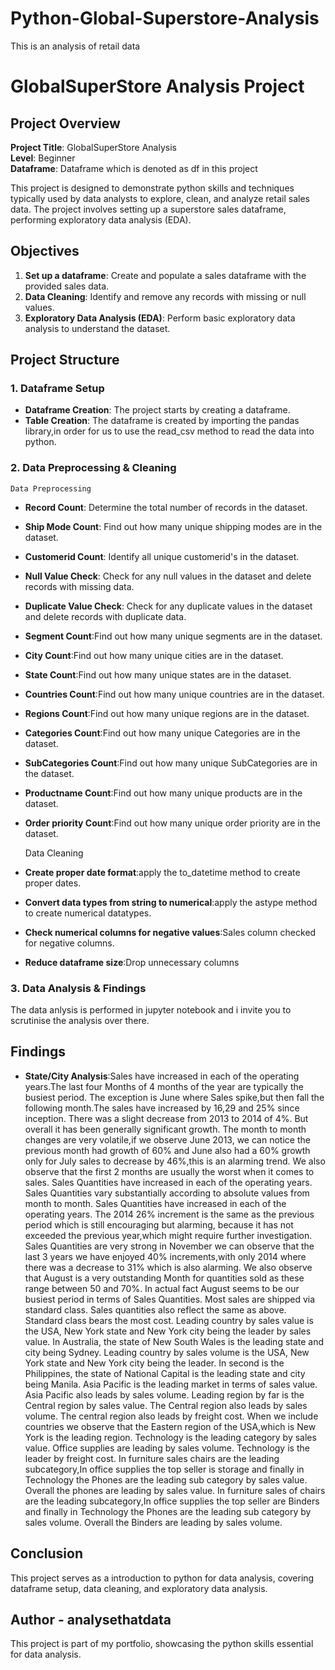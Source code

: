 # Python-Global-Superstore-Analysis
This is an analysis of retail data
# GlobalSuperStore Analysis Project

## Project Overview

**Project Title**: GlobalSuperStore Analysis  
**Level**: Beginner  
**Dataframe**: Dataframe which is denoted as df in this project

This project is designed to demonstrate python skills and techniques typically used by data analysts to explore, clean, and analyze retail sales data. The project involves setting up a superstore sales dataframe, performing exploratory data analysis (EDA). 


## Objectives

1. **Set up a dataframe**: Create and populate a sales dataframe with the provided sales data.
2. **Data Cleaning**: Identify and remove any records with missing or null values.
3. **Exploratory Data Analysis (EDA)**: Perform basic exploratory data analysis to understand the dataset.


## Project Structure

### 1. Dataframe Setup

- **Dataframe Creation**: The project starts by creating a dataframe.
- **Table Creation**: The dataframe is created by importing the pandas library,in order for us to use the read_csv method to read the data into python.


### 2. Data Preprocessing & Cleaning

	
	Data Preprocessing

- **Record Count**: Determine the total number of records in the dataset.
- **Ship Mode Count**: Find out how many unique shipping modes are in the dataset.
- **Customerid Count**: Identify all unique customerid's in the dataset.
- **Null Value Check**: Check for any null values in the dataset and delete records with missing data.
- **Duplicate Value Check**: Check for any duplicate values in the dataset and delete records with duplicate data.
- **Segment Count**:Find out how many unique segments are in the dataset.
- **City Count**:Find out how many unique cities are in the dataset.
- **State Count**:Find out how many unique states are in the dataset.
- **Countries Count**:Find out how many unique countries are in the dataset.
- **Regions Count**:Find out how many unique regions are in the dataset.
- **Categories Count**:Find out how many unique Categories are in the dataset.
- **SubCategories Count**:Find out how many unique SubCategories are in the dataset.
- **Productname Count**:Find out how many unique products are in the dataset.
- **Order priority Count**:Find out how many unique order priority are in the dataset.


	Data Cleaning
		
- **Create proper date format**:apply the to_datetime method to create proper dates.
- **Convert data types from string to numerical**:apply the astype method to create numerical datatypes.
- **Check numerical columns for negative values**:Sales column checked for negative columns.
- **Reduce dataframe size**:Drop unnecessary columns





### 3. Data Analysis & Findings

The data anlysis is performed in jupyter notebook and i invite you to scrutinise the analysis over there.

## Findings

- **State/City Analysis**:Sales have increased in each of the operating years.The last four Months of 4 months of the year are typically the busiest period. The exception is June where Sales spike,but then fall the following month.The sales have increased by 16,29 and 25% since inception. There was a slight decrease from 2013 to 2014 of 4%. But overall it has been generally significant growth. The month to month changes are very volatile,if we observe June 2013, we can notice the previous month had growth of 60% and June also had a 60% growth only for July sales to decrease by 46%,this is an alarming trend. We also observe that the first 2 months are usually the worst when it comes to sales. Sales Quantities have increased in each of the operating years. Sales Quantities vary substantially according to absolute values from month to month. Sales Quantities have increased in each of the operating years. The 2014 26% increment is the same as the previous period which is still encouraging but alarming, because it has not exceeded the previous year,which might require further investigation. Sales Quantities are very strong in November we can observe that the last 3 years we have enjoyed 40% increments,with only 2014 where there was a decrease to 31% which is also alarming. We also observe that August is a very outstanding Month for quantities sold as these range between 50 and 70%. In actual fact August seems to be our busiest period in terms of Sales Quantities. Most sales are shipped via standard class. Sales quantities also reflect the same as above. Standard class bears the most cost. Leading country by sales value is the USA, New York state and New York city being the leader by sales value. In Australia, the state of New South Wales is the leading state and city being Sydney. Leading country by sales volume is the USA, New York state and New York city being the leader. In second is the Philippines, the state of National Capital is the leading state and city being Manila. Asia Pacific is the leading market in terms of sales value. Asia Pacific also leads by sales volume. Leading region by far is the Central region by sales value. The Central region also leads by sales volume. The central region also leads by freight cost. When we include countries we observe that the Eastern region of the USA,which is New York is the leading region. Technology is the leading category by sales value. Office supplies are leading by sales volume. Technology is the leader by freight cost. In furniture sales chairs are the leading subcategory,In office supplies the top seller is storage and finally in Technology the Phones are the leading sub category by sales value. Overall the phones are leading by sales value. In furniture sales of chairs are the leading subcategory,In office supplies the top seller are Binders and finally in Technology the Phones are the leading sub category by sales volume. Overall the Binders are leading by sales volume.



## Conclusion

This project serves as a introduction to python for data analysis, covering dataframe setup, data cleaning, and exploratory data analysis.



## Author - analysethatdata

This project is part of my portfolio, showcasing the python skills essential for data analysis. 
